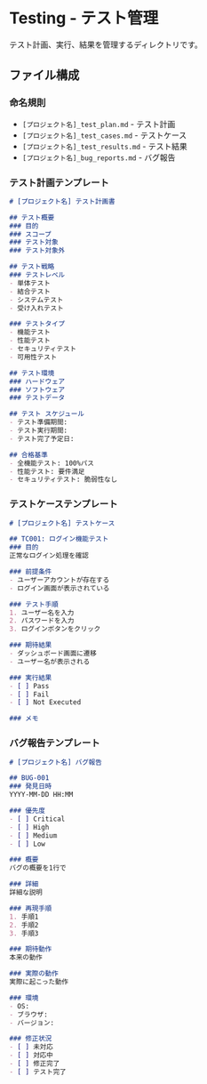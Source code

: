 # Testing - テスト管理

テスト計画、実行、結果を管理するディレクトリです。

## ファイル構成

### 命名規則
- `[プロジェクト名]_test_plan.md` - テスト計画
- `[プロジェクト名]_test_cases.md` - テストケース
- `[プロジェクト名]_test_results.md` - テスト結果
- `[プロジェクト名]_bug_reports.md` - バグ報告

### テスト計画テンプレート

```markdown
# [プロジェクト名] テスト計画書

## テスト概要
### 目的
### スコープ
### テスト対象
### テスト対象外

## テスト戦略
### テストレベル
- 単体テスト
- 結合テスト
- システムテスト
- 受け入れテスト

### テストタイプ
- 機能テスト
- 性能テスト
- セキュリティテスト
- 可用性テスト

## テスト環境
### ハードウェア
### ソフトウェア
### テストデータ

## テスト スケジュール
- テスト準備期間: 
- テスト実行期間: 
- テスト完了予定日: 

## 合格基準
- 全機能テスト: 100%パス
- 性能テスト: 要件満足
- セキュリティテスト: 脆弱性なし
```

### テストケーステンプレート

```markdown
# [プロジェクト名] テストケース

## TC001: ログイン機能テスト
### 目的
正常なログイン処理を確認

### 前提条件
- ユーザーアカウントが存在する
- ログイン画面が表示されている

### テスト手順
1. ユーザー名を入力
2. パスワードを入力
3. ログインボタンをクリック

### 期待結果
- ダッシュボード画面に遷移
- ユーザー名が表示される

### 実行結果
- [ ] Pass
- [ ] Fail
- [ ] Not Executed

### メモ
```

### バグ報告テンプレート

```markdown
# [プロジェクト名] バグ報告

## BUG-001
### 発見日時
YYYY-MM-DD HH:MM

### 優先度
- [ ] Critical
- [ ] High
- [ ] Medium
- [ ] Low

### 概要
バグの概要を1行で

### 詳細
詳細な説明

### 再現手順
1. 手順1
2. 手順2
3. 手順3

### 期待動作
本来の動作

### 実際の動作
実際に起こった動作

### 環境
- OS: 
- ブラウザ: 
- バージョン: 

### 修正状況
- [ ] 未対応
- [ ] 対応中
- [ ] 修正完了
- [ ] テスト完了
```
